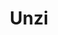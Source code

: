 ---
title: Unzi
date: 
draft: false

# descripcion
description : Aro de plata pasante

materials: Plata 925

color: Plateado

dimensions: 1cm x 1cm

code: 01-20-0451

type: "Aros"

categories: []

price: $2.210,00

price_eftvo: $1.880,00

# Images
# first image will be shown in the product page
images:
  # - image: "images/path_to_image"
  # La ubicacion de las imagenes es imagenes/Aros/Aros.Solo Plata/01-20-0451-unzi
  - image: "./images/aros/solo_plata/01-20-0451-triangulo-ancho_a.JPG"
  - image: "./images/aros/solo_plata/01-20-0451-triangulo-ancho_b.JPG"
---